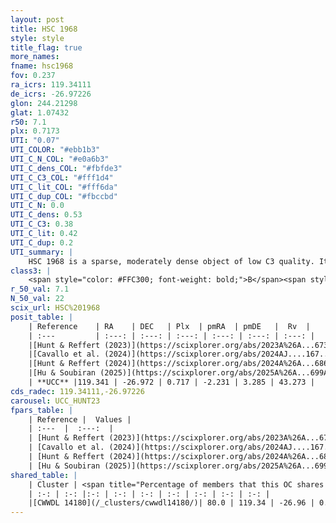 ```yaml
---
layout: post
title: HSC 1968
style: style
title_flag: true
more_names: 
fname: hsc1968
fov: 0.237
ra_icrs: 119.34111
de_icrs: -26.97226
glon: 244.21298
glat: 1.07432
r50: 7.1
plx: 0.7173
UTI: "0.07"
UTI_COLOR: "#ebb1b3"
UTI_C_N_COL: "#e0a6b3"
UTI_C_dens_COL: "#fbfde3"
UTI_C_C3_COL: "#fff1d4"
UTI_C_lit_COL: "#fff6da"
UTI_C_dup_COL: "#fbccbd"
UTI_C_N: 0.0
UTI_C_dens: 0.53
UTI_C_C3: 0.38
UTI_C_lit: 0.42
UTI_C_dup: 0.2
UTI_summary: |
    HSC 1968 is a sparse, moderately dense object of low C3 quality. It was recently reported in the literature.<br><br><span style="color: #99180f; font-weight: bold;">Warning: </span>This is likely a duplicate object, which shares a large percentage of members with at least one previously reported entry.<br><br><span style="color: #99180f; font-weight: bold;">Warning: </span>contains less than 25 stars with <i>P>0.5</i> estimated.
class3: |
    <span style="color: #FFC300; font-weight: bold;">B</span><span style="color: red; font-weight: bold;">C</span>
r_50_val: 7.1
N_50_val: 22
scix_url: HSC%201968
posit_table: |
    | Reference    | RA    | DEC   | Plx  | pmRA  | pmDE   |  Rv  |
    | :---         | :---: | :---: | :---: | :---: | :---: | :---: |
    |[Hunt & Reffert (2023)](https://scixplorer.org/abs/2023A%26A...673A.114H) | 119.356 | -26.949 | 0.71 | -2.216 | 3.285 | 40.608 |
    |[Cavallo et al. (2024)](https://scixplorer.org/abs/2024AJ....167...12C) | 119.355 | -26.952 | 0.714 | -- | -- | -- |
    |[Hunt & Reffert (2024)](https://scixplorer.org/abs/2024A%26A...686A..42H) | 119.356 | -26.949 | 0.71 | -2.216 | 3.285 | 40.608 |
    |[Hu & Soubiran (2025)](https://scixplorer.org/abs/2025A%26A...699A.246H) | 119.355 | -26.952 | -- | -- | -- | -- |
    | **UCC** |119.341 | -26.972 | 0.717 | -2.231 | 3.285 | 43.273 | 
cds_radec: 119.34111,-26.97226
carousel: UCC_HUNT23
fpars_table: |
    | Reference |  Values |
    | :---  |  :---:  |
    | [Hunt & Reffert (2023)](https://scixplorer.org/abs/2023A%26A...673A.114H) | `AV50=0.224, diffAV50=0.712, MOD50=10.636, logAge50=8.432` |
    | [Cavallo et al. (2024)](https://scixplorer.org/abs/2024AJ....167...12C) | `AV50=0.0, dMod50=10.55, logAge50=8.83, [Fe/H]50=0.27` |
    | [Hunt & Reffert (2024)](https://scixplorer.org/abs/2024A%26A...686A..42H) | `MassJ=107.973` |
    | [Hu & Soubiran (2025)](https://scixplorer.org/abs/2025A%26A...699A.246H) | `MA22=-0.16, MA23f=-0.19, MZ23=-0.04, MK24=-0.1, MF24=-0.08` |
shared_table: |
    | Cluster | <span title="Percentage of members that this OC shares with the ones listed">%</span>   | RA   | DEC   | Plx   | pmRA  | pmDE  | Rv | UTI |
    | :-: | :-: |:-: | :-: | :-: | :-: | :-: | :-: | :-: |
    |[CWWDL 14180](/_clusters/cwwdl14180/)| 80.0 | 119.34 | -26.96 | 0.72 | -2.24 | 3.34 | 38.21 |0.32 |
---
```


